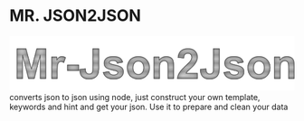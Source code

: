 # MR. JSON2JSON
![image](./mr-json2json.png)
converts json to json using node, just construct your own template, keywords and hint and get your json. Use it to prepare and clean your data
